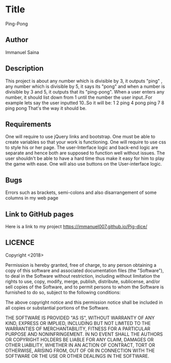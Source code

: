 # Title
Ping-Pong
## Author
Immanuel Saina
## Description
This project is about any number which is divisible by 3, it outputs "ping" , any number which is divisible by 5, it says its "pong" and when a number is divisible by 3 and 5, it outputs that its "ping-pong".
When a user enters any number, it should list down from 1 until the number the user input..For example lets say the user inputted 10..So it will be:
1
2
ping
4
pong
ping
7
8
ping
pong
That's the way it should be.
## Requirements
One will require to use jQuery links and bootstrap. One must be able to create variables so that your work is functioning. One will require to use css to style his or her page. The user-Interface logic and back-end logic are separate and hence both are supposed to function well without issues. The user shouldn't be able to have a hard time thus make it easy for him to play the game with ease. One will also use buttons on the User-interface logic.
## Bugs
Errors such as brackets, semi-colons and also disarrangement of some columns in my web page
## Link to GitHub pages
Here is a link to my project https://immanuel007.github.io/Pig-dice/
## LICENCE
Copyright <2018> <Immanuel Barboi>

Permission is hereby granted, free of charge, to any person obtaining a copy of this software and associated documentation files (the "Software"), to deal in the Software without restriction, including without limitation the rights to use, copy, modify, merge, publish, distribute, sublicense, and/or sell copies of the Software, and to permit persons to whom the Software is furnished to do so, subject to the following conditions:

The above copyright notice and this permission notice shall be included in all copies or substantial portions of the Software.

THE SOFTWARE IS PROVIDED "AS IS", WITHOUT WARRANTY OF ANY KIND, EXPRESS OR IMPLIED, INCLUDING BUT NOT LIMITED TO THE WARRANTIES OF MERCHANTABILITY, FITNESS FOR A PARTICULAR PURPOSE AND NONINFRINGEMENT. IN NO EVENT SHALL THE AUTHORS OR COPYRIGHT HOLDERS BE LIABLE FOR ANY CLAIM, DAMAGES OR OTHER LIABILITY, WHETHER IN AN ACTION OF CONTRACT, TORT OR OTHERWISE, ARISING FROM, OUT OF OR IN CONNECTION WITH THE SOFTWARE OR THE USE OR OTHER DEALINGS IN THE SOFTWARE.
